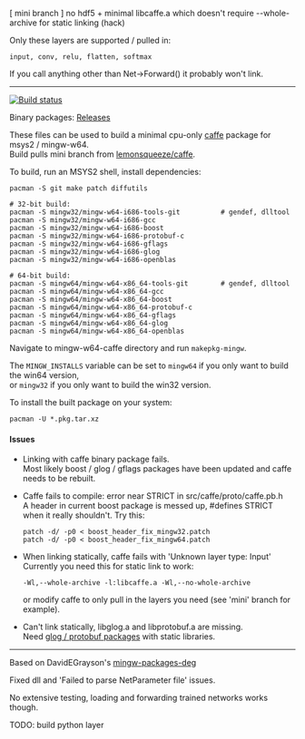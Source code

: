 
[ mini branch ] no hdf5 + minimal libcaffe.a which doesn't require --whole-archive for static linking (hack)

Only these layers are supported / pulled in:

    input, conv, relu, flatten, softmax
  
If you call anything other than Net->Forward() it probably won't link.


-------------------------------------------------------------------------------------------

[![Build status](https://ci.appveyor.com/api/projects/status/uj5aafc9cmrt9dh2?svg=true)](https://ci.appveyor.com/project/lemonsqueeze/mingw-caffe)

Binary packages: [Releases](https://github.com/lemonsqueeze/mingw-caffe/releases)

These files can be used to build a minimal cpu-only [caffe](https://github.com/BVLC/caffe) package for msys2 / mingw-w64.  
Build pulls mini branch from [lemonsqueeze/caffe](https://github.com/lemonsqueeze/caffe/tree/nohdf5).

To build, run an MSYS2 shell, install dependencies:

    pacman -S git make patch diffutils
    
    # 32-bit build:
    pacman -S mingw32/mingw-w64-i686-tools-git          # gendef, dlltool
    pacman -S mingw32/mingw-w64-i686-gcc
    pacman -S mingw32/mingw-w64-i686-boost
    pacman -S mingw32/mingw-w64-i686-protobuf-c
    pacman -S mingw32/mingw-w64-i686-gflags
    pacman -S mingw32/mingw-w64-i686-glog
    pacman -S mingw32/mingw-w64-i686-openblas
    
    # 64-bit build:
    pacman -S mingw64/mingw-w64-x86_64-tools-git        # gendef, dlltool
    pacman -S mingw64/mingw-w64-x86_64-gcc
    pacman -S mingw64/mingw-w64-x86_64-boost
    pacman -S mingw64/mingw-w64-x86_64-protobuf-c
    pacman -S mingw64/mingw-w64-x86_64-gflags
    pacman -S mingw64/mingw-w64-x86_64-glog
    pacman -S mingw64/mingw-w64-x86_64-openblas


Navigate to mingw-w64-caffe directory and run `makepkg-mingw`.

The `MINGW_INSTALLS` variable can be set to `mingw64` if you only want to build the win64 version,  
or `mingw32` if you only want to build the win32 version.

To install the built package on your system:

    pacman -U *.pkg.tar.xz


#### Issues

- Linking with caffe binary package fails.  
  Most likely boost / glog / gflags packages have been updated and caffe needs to be rebuilt.

- Caffe fails to compile: error near STRICT in src/caffe/proto/caffe.pb.h  
  A header in current boost package is messed up, #defines STRICT when it really shouldn't.
  Try this:

      patch -d/ -p0 < boost_header_fix_mingw32.patch
      patch -d/ -p0 < boost_header_fix_mingw64.patch

- When linking statically, caffe fails with 'Unknown layer type: Input'  
  Currently you need this for static link to work:

      -Wl,--whole-archive -l:libcaffe.a -Wl,--no-whole-archive

  or modify caffe to only pull in the layers you need (see 'mini' branch for example).

- Can't link statically, libglog.a and libprotobuf.a are missing.   
  Need [glog / protobuf packages](https://github.com/lemonsqueeze/mingw_pkgs/releases) with static libraries.

------------------------------------------------------------------------------------------------

Based on DavidEGrayson's [mingw-packages-deg](https://github.com/DavidEGrayson/mingw-packages-deg)

Fixed dll and 'Failed to parse NetParameter file' issues.

No extensive testing, loading and forwarding trained networks works though.

TODO: build python layer
